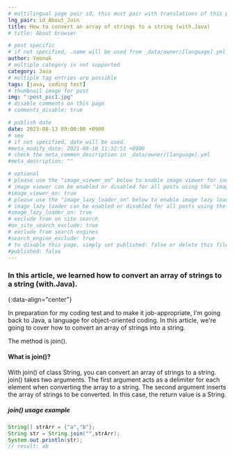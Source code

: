 ```yaml
---
# multilingual page pair id, this must pair with translations of this page. (This name must be unique)
lng_pair: id_About_Join
title: How to convert an array of strings to a string (with.Java)
# title: About browser

# post specific
# if not specified, .name will be used from _data/owner/[language].yml
author: Yeonuk
# multiple category is not supported
category: Java
# multiple tag entries are possible
tags: [java, coding test]
# thumbnail image for post
img: ":post_pic1.jpg"
# disable comments on this page
# comments_disable: true

# publish date
date: 2023-08-13 09:00:00 +0900
# seo
# if not specified, date will be used.
#meta_modify_date: 2021-08-10 11:32:53 +0900
# check the meta_common_description in _data/owner/[language].yml
#meta_description: ""

# optional
# please use the "image_viewer_on" below to enable image viewer for individual pages or posts (_posts/ or [language]/_posts folders).
# image viewer can be enabled or disabled for all posts using the "image_viewer_posts: true" setting in _data/conf/main.yml.
#image_viewer_on: true
# please use the "image_lazy_loader_on" below to enable image lazy loader for individual pages or posts (_posts/ or [language]/_posts folders).
# image lazy loader can be enabled or disabled for all posts using the "image_lazy_loader_posts: true" setting in _data/conf/main.yml.
#image_lazy_loader_on: true
# exclude from on site search
#on_site_search_exclude: true
# exclude from search engines
#search_engine_exclude: true
# to disable this page, simply set published: false or delete this file
#published: false
---
```


<!-- outline-start -->

### In this article, we learned how to convert an array of strings to a string (with.Java).

{:data-align="center"}

<!-- outline-end -->

In preparation for my coding test and to make it job-appropriate, I'm going back to Java, a language for object-oriented coding.
In this article, we're going to cover how to convert an array of strings into a string.

The method is join().

#### What is join()?

With join() of class String, you can convert an array of strings to a string.
join() takes two arguments. The first argument acts as a delimiter for each element when converting the array to a string. The second argument inserts the array of strings to be converted.
In this case, the return value is a String.

##### join() usage example

```java
String[] strArr = {"a","b"};
String str = String.join("",strArr);
System.out.println(str);
// result: ab
```
